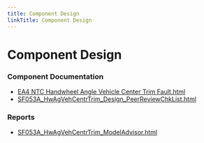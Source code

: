 ```yaml
---
title: Component Design
linkTitle: Component Design
---
```


# Component Design
### Component Documentation

- [EA4 NTC Handwheel Angle Vehicle Center Trim Fault.html](Doc/EA4%20NTC%20Handwheel%20Angle%20Vehicle%20Center%20Trim%20Fault.html)
- [SF053A_HwAgVehCentrTrim_Design_PeerReviewChkList.html](Doc/SF053A_HwAgVehCentrTrim_Design_PeerReviewChkList.html)

### Reports

- [SF053A_HwAgVehCentrTrim_ModelAdvisor.html](Reports/SF053A_HwAgVehCentrTrim_ModelAdvisor.html)

